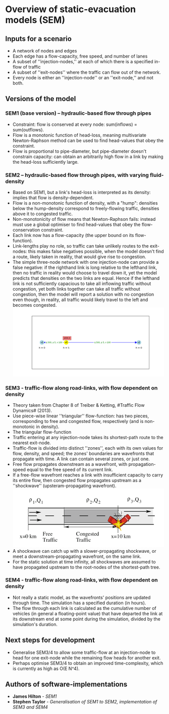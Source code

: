 # Overview of static-evacuation models (SEM)

## Inputs for a scenario
* A network of nodes and edges
* Each edge has a flow-capacity, free speed, and number of lanes
* A subset of ''injection-nodes,'' at each of which there is a specified in-flow of traffic
* A subset of ''exit-nodes'' where the traffic can flow out of the network.
* Every node is either an ''injection-node'' or an ''exit-node,'' and not both.

## Versions of the model

### SEM1 (base version) – hydraulic-based flow through pipes
* Constraint: flow is conserved at every node: sum(inflows) = sum(outflows).
* Flow is a monotonic function of head-loss, meaning multivariate Newton-Raphson method can be used to find head-values that obey the constraint.
* Flow is proportional to pipe-diameter, but pipe-diameter doesn't constrain capacity: can obtain an arbitrarily high flow in a link by making the head-loss sufficiently large. 

### SEM2 – hydraulic-based flow through pipes, with varying fluid-density
* Based on SEM1, but a link's head-loss is interpreted as its density: implies that flow is density-dependent.
* Flow is a non-monotonic function of density, with a "hump": densities below the hump-density correspond to freely-flowing traffic, densities above it to congested traffic.
* Non-monotonicity of flow means that Newton-Raphson fails: instead must use a global optimiser to find head-values that obey the flow-conservation constraint.
* Each link now has a flow-capacity (the upper bound on its flow-function).
* Link-lengths play no role, so traffic can take unlikely routes to the exit-nodes: this makes false negatives possible, when the model doesn't find a route, likely taken in reality, that would give rise to congestion.
* The simple three-node network with one injection-node can provide a false negative: if the righthand link is long relative to the lefthand link, then no traffic in reality would choose to travel down it, yet the model predicts that densities on the two links are equal. Hence if the lefthand link is not sufficiently capacious to take all inflowing traffic without congestion, yet both links together can take all traffic without congestion, then the model will report a solution with no congestion even though, in reality, all traffic would likely travel to the left and becomes congested.
![title](threenodefalsenegative-triangularflowfn-1000.png)

### SEM3 - traffic-flow along road-links, with flow dependent on density
* Theory taken from Chapter 8 of Treiber & Ketting, #Traffic Flow Dynamics# (2013).
* Use piece-wise linear ''triangular'' flow-function: has two pieces, corresponding to free and congested flow, respectively (and is non-monotonic in density).
* The triangular flow-function 
* Traffic entering at any injection-node takes its shortest-path route to the nearest exit-node.
* Traffic-flow is divided into distinct ''zones'', each with its own values for flow, density, and speed; the zones' boundaries are wavefronts that propagate with time. A link can contain several zones, or just one.
* Free flow propagates downstream as a wavefront, with propagation-speed equal to the free speed of its current link.
* If a free-flow wavefront reaches a link with insufficient capacity to carry its entire flow, then congested flow propagates upstream as a ''shockwave'' (upsteram-propagating wavefront). 
![title](congestionPropagatesUpstream.png)
* A shockwave can catch up with a slower-propagating shockwave, or meet a downstream-propagating wavefront, on the same link.
* For the static solution at time infinity, all shockwaves are assumed to have propagated upstream to the root-nodes of the shortest-path tree.

### SEM4 - traffic-flow along road-links, with flow dependent on density
* Not really a static model, as the wavefronts' positions are updated through time. The simulation has a specified duration (in hours).
* The flow through each link is calculated as the cumulative number of vehicles (in general a floating-point value) that have departed the link at its downstream end at some point during the simulation, divided by the simulation's duration.



## Next steps for development
* Generalise SEM3/4 to allow some traffic-flow at an injection-node to head for one exit-node while the remaining flow heads for another exit.
* Perhaps optimise SEM3/4 to obtain an improved time-complexity, which is currently as high as O(E N^4).


## Authors of software-implementations
* **James Hilton** - *SEM1*
* **Stephen Taylor** - *Generalisation of SEM1 to SEM2, implementation of SEM3 and SEM4* 
